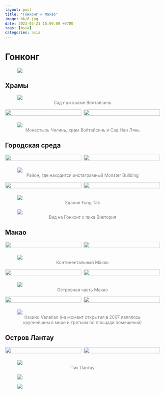 ```yaml
---
layout: post
title: "Гонконг и Макао"
image: hk/6.jpg
date: 2023-02-21 15:00:00 +0700
tags: [Asia]
categories: asia
---
```


<style>
  .img-caption {
     text-align: center;
     color: gray;
  }
  
  .row {
    display: flex;
    padding-bottom: 1.6%;
  }

  .column1 {
    flex: 50.0%;
    padding-right: 0.8%;
  }
  
  .column2 {
    flex: 50.0%;
    padding-left: 0.8%;
  }
  
</style>

# Гонконг

<figure>
    <img class="fullscreen" src="https://i.imgur.com/vhsIHuU.jpeg" onClick="makeFullScreen(event)"> 
    <figcaption class='img-caption'></figcaption>
</figure>

## Храмы

<figure>
    <img class="fullscreen" src="https://imgur.com/bv5VVIC.jpg" onClick="makeFullScreen(event)"> 
    <figcaption class='img-caption'>Сад при храме Вонтайсинь</figcaption>
</figure>

<div class="row">
  <div class="column1">
    <img class="fullscreen" src="https://i.imgur.com/WjFIRoz.jpg" style="width:100%" onClick="makeFullScreen(event)">
  </div>
  <div class="column2">
    <img class="fullscreen" src="https://i.imgur.com/YGmHXKW.jpg" style="width:100%" onClick="makeFullScreen(event)">
  </div>
</div>

<figure>
    <img class="fullscreen" src="https://i.imgur.com/Edp7Am1.jpg" onClick="makeFullScreen(event)"> 
    <figcaption class='img-caption'>Монастырь Чилинь, храм Войтайсинь и Сад Нан Лянь</figcaption>
</figure>

## Городская среда

<div class="row">
  <div class="column1">
    <img class="fullscreen" src="https://i.imgur.com/Y5KotEM.jpg" style="width:100%" onClick="makeFullScreen(event)">
  </div>
  <div class="column2">
    <img class="fullscreen" src="https://i.imgur.com/ejMVFES.jpg" style="width:100%" onClick="makeFullScreen(event)">
  </div>
</div>

<figure>
    <img class="fullscreen" src="https://i.imgur.com/shmfXPd.jpeg" onClick="makeFullScreen(event)"> 
    <figcaption class='img-caption'>Район, где находится инстаграмный Monster Building</figcaption>
</figure>

<div class="row">
  <div class="column1">
    <img class="fullscreen" src="https://i.imgur.com/dsBBJ4p.jpg" style="width:100%" onClick="makeFullScreen(event)">
  </div>
  <div class="column2">
    <img class="fullscreen" src="https://i.imgur.com/3W4pLtt.jpg" style="width:100%" onClick="makeFullScreen(event)">
  </div>
</div>

<figure>
    <img class="fullscreen" src="https://i.imgur.com/z79dfXL.jpg" onClick="makeFullScreen(event)"> 
    <figcaption class='img-caption'>Здание Fung Tak</figcaption>
</figure>

<figure>
    <img class="fullscreen" src="https://i.imgur.com/ysdMWqT.jpg" onClick="makeFullScreen(event)"> 
    <figcaption class='img-caption'>Вид на Гонконг с пика Виктория</figcaption>
</figure>

## Макао

<div class="row">
  <div class="column1">
    <img class="fullscreen" src="https://i.imgur.com/EotlK0C.jpeg" style="width:100%" onClick="makeFullScreen(event)">
  </div>
  <div class="column2">
    <img class="fullscreen" src="https://i.imgur.com/KCBVB9H.jpg" style="width:100%" onClick="makeFullScreen(event)">
  </div>
</div>

<figure>
    <img class="fullscreen" src="https://i.imgur.com/f1HUsQ3.jpeg" onClick="makeFullScreen(event)"> 
    <figcaption class='img-caption'>Континентальный Макао</figcaption>
</figure>


<div class="row">
  <div class="column1">
    <img class="fullscreen" src="https://i.imgur.com/ZM7fgWC.jpg" style="width:100%" onClick="makeFullScreen(event)">
  </div>
  <div class="column2">
    <img class="fullscreen" src="https://i.imgur.com/GxJpKn0.jpg" style="width:100%" onClick="makeFullScreen(event)">
  </div>
</div>

<figure>
    <img class="fullscreen" src="https://i.imgur.com/FDyNP0Y.jpg" onClick="makeFullScreen(event)"> 
    <figcaption class='img-caption'>Островная часть Макао</figcaption>
</figure>

<div class="row">
  <div class="column1">
    <img class="fullscreen" src="https://i.imgur.com/5zDIFH3.jpg" style="width:100%" onClick="makeFullScreen(event)">
  </div>
  <div class="column2">
    <img class="fullscreen" src="https://i.imgur.com/ADIMMaM.jpeg" style="width:100%" onClick="makeFullScreen(event)">
  </div>
</div>

<figure>
    <img class="fullscreen" src="https://i.imgur.com/t7emhiV.jpg" onClick="makeFullScreen(event)"> 
    <figcaption class='img-caption'>Казино Venetian (на момент открытия в 2007 являлось крупнейшим в мире и третьим по площади помещений)</figcaption>
</figure>

## Остров Лантау

<div class="row">
  <div class="column1">
    <img class="fullscreen" src="https://i.imgur.com/EyyvMPD.jpeg" style="width:100%" onClick="makeFullScreen(event)">
  </div>
  <div class="column2">
    <img class="fullscreen" src="https://i.imgur.com/WAhIQ48.jpeg" style="width:100%" onClick="makeFullScreen(event)">
  </div>
</div>

<figure>
    <img class="fullscreen" src="https://i.imgur.com/2cfUsgT.jpg" onClick="makeFullScreen(event)"> 
    <figcaption class='img-caption'>Пик Лантау</figcaption>
</figure>

<figure>
    <img class="fullscreen" src="https://i.imgur.com/djhjoFk.jpeg" onClick="makeFullScreen(event)"> 
    <figcaption class='img-caption'></figcaption>
</figure>

<figure>
    <img class="fullscreen" src="https://i.imgur.com/bBYWNz0.jpg" onClick="makeFullScreen(event)"> 
    <figcaption class='img-caption'></figcaption>
</figure>











